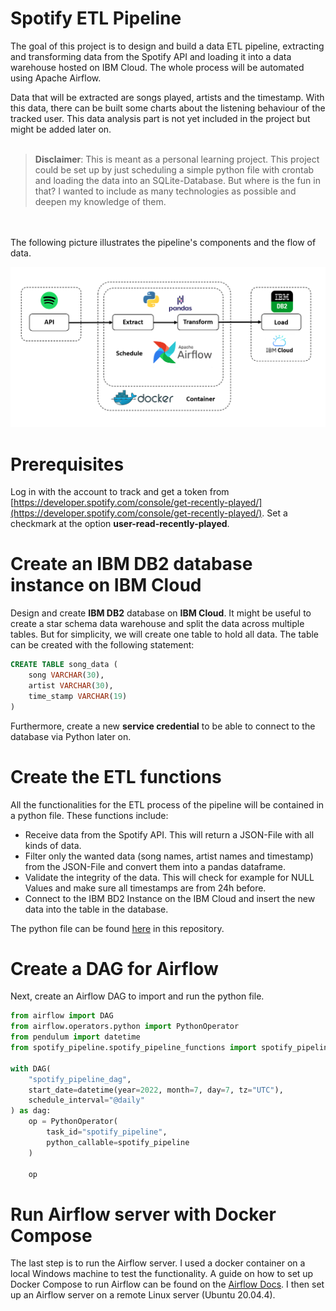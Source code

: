 # Spotify ETL Pipeline

The goal of this project is to design and build a data ETL pipeline, extracting and transforming data from the Spotify 
API and loading it into a data warehouse hosted on IBM Cloud. The whole process will be automated using Apache Airflow.

Data that will be extracted are songs played, artists and the timestamp. With this data, there can be built some charts 
about the listening behaviour of the tracked user. This data analysis part is not yet included in the project but might 
be added later on.
<br></br>
> **Disclaimer**: This is meant as a personal learning project. This project could be set up by just scheduling a simple
> python file with crontab and loading the data into an SQLite-Database. But where is the fun in that? I wanted to include
> as many technologies as possible and deepen my knowledge of them.

<br></br>
The following picture illustrates the pipeline's components and the flow of data.

![](images/pipeline.png "Schema")

# Prerequisites
Log in with the account to track and get a token from [https://developer.spotify.com/console/get-recently-played/](https://developer.spotify.com/console/get-recently-played/). 
Set a checkmark at the option <b>user-read-recently-played</b>.

# Create an IBM DB2 database instance on IBM Cloud
Design and create <b>IBM DB2</b> database on <b>IBM Cloud</b>. It might be useful to create a star schema data warehouse 
and split the data across multiple tables. But for simplicity, we will create one table to hold all data. The table
can be created with the following statement:

```sql
CREATE TABLE song_data (
    song VARCHAR(30),
    artist VARCHAR(30), 
    time_stamp VARCHAR(19)
)
```
Furthermore, create a new <b>service credential</b> to be able to connect to the database via Python later on. 

# Create the ETL functions
All the functionalities for the ETL process of the pipeline will be contained in a python file. These functions include:
- Receive data from the Spotify API. This will return a JSON-File with all kinds of data.
- Filter only the wanted data (song names, artist names and timestamp) from the JSON-File and convert them into a pandas 
  dataframe.
- Validate the integrity of the data. This will check for example for NULL Values and make sure all 
  timestamps are from 24h before.
- Connect to the IBM BD2 Instance on the IBM Cloud and insert the new data into the table in the database.

The python file can be found [here](dags/spotify_pipeline/spotify_pipeline_functions.py) in this repository.

# Create a DAG for Airflow
Next, create an Airflow DAG to import and run the python file.

```python
from airflow import DAG
from airflow.operators.python import PythonOperator
from pendulum import datetime
from spotify_pipeline.spotify_pipeline_functions import spotify_pipeline

with DAG(
    "spotify_pipeline_dag",
    start_date=datetime(year=2022, month=7, day=7, tz="UTC"),
    schedule_interval="@daily"
) as dag:
    op = PythonOperator(
        task_id="spotify_pipeline",
        python_callable=spotify_pipeline
    )

    op
```

# Run Airflow server with Docker Compose 
The last step is to run the Airflow server. I used a docker container on a local Windows machine to test the functionality.
A guide on how to set up Docker Compose to run Airflow can be found on the [Airflow Docs](https://airflow.apache.org/docs/apache-airflow/stable/start/docker.html).
I then set up an Airflow server on a remote Linux server (Ubuntu 20.04.4).
